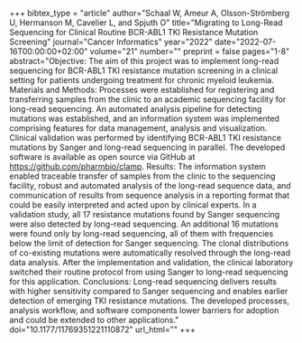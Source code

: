 +++
bibtex_type = "article"
author="Schaal W, Ameur A, Olsson-Strömberg U, Hermanson M, Cavelier L, and Spjuth O"
title="Migrating to Long-Read Sequencing for Clinical Routine BCR-ABL1 TKI Resistance Mutation Screening"
journal="Cancer Informatics"
year="2022"
date="2022-07-16T00:00:00+02:00"
volume="21"
number=""
preprint = false
pages="1-8"
abstract="Objective: The aim of this project was to implement long-read sequencing for BCR-ABL1 TKI resistance mutation screening in a clinical setting for patients undergoing treatment for chronic myeloid leukemia. Materials and Methods: Processes were established for registering and transferring samples from the clinic to an academic sequencing facility for long-read sequencing. An automated analysis pipeline for detecting mutations was established, and an information system was implemented comprising features for data management, analysis and visualization. Clinical validation was performed by identifying BCR-ABL1 TKI resistance mutations by Sanger and long-read sequencing in parallel. The developed software is available as open source via GitHub at https://github.com/pharmbio/clamp. Results: The information system enabled traceable transfer of samples from the clinic to the sequencing facility, robust and automated analysis of the long-read sequence data, and communication of results from sequence analysis in a reporting format that could be easily interpreted and acted upon by clinical experts. In a validation study, all 17 resistance mutations found by Sanger sequencing were also detected by long-read sequencing. An additional 16 mutations were found only by long-read sequencing, all of them with frequencies below the limit of detection for Sanger sequencing. The clonal distributions of co-existing mutations were automatically resolved through the long-read data analysis. After the implementation and validation, the clinical laboratory switched their routine protocol from using Sanger to long-read sequencing for this application. Conclusions: Long-read sequencing delivers results with higher sensitivity compared to Sanger sequencing and enables earlier detection of emerging TKI resistance mutations. The developed processes, analysis workflow, and software components lower barriers for adoption and could be extended to other applications."
doi="10.1177/11769351221110872"
url_html=""
+++
